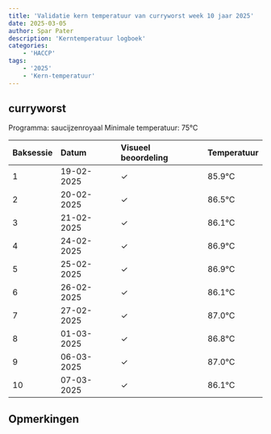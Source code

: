 ```yaml
---
title: 'Validatie kern temperatuur van curryworst week 10 jaar 2025'
date: 2025-03-05
author: Spar Pater
description: 'Kerntemperatuur logboek'
categories:
    - 'HACCP'
tags:
    - '2025'
    - 'Kern-temperatuur'
---
```


## curryworst

Programma: saucijzenroyaal
Minimale temperatuur: 75°C

| Baksessie | Datum | Visueel beoordeling | Temperatuur |
|:---|:---|:---|:---|
| 1 | 19-02-2025 | &check; | 85.9°C |
| 2 | 20-02-2025 | &check; | 86.5°C |
| 3 | 21-02-2025 | &check; | 86.1°C |
| 4 | 24-02-2025 | &check; | 86.9°C |
| 5 | 25-02-2025 | &check; | 86.9°C |
| 6 | 26-02-2025 | &check; | 86.1°C |
| 7 | 27-02-2025 | &check; | 87.0°C |
| 8 | 01-03-2025 | &check; | 86.8°C |
| 9 | 06-03-2025 | &check; | 87.0°C |
| 10 | 07-03-2025 | &check; | 86.1°C |

## Opmerkingen


